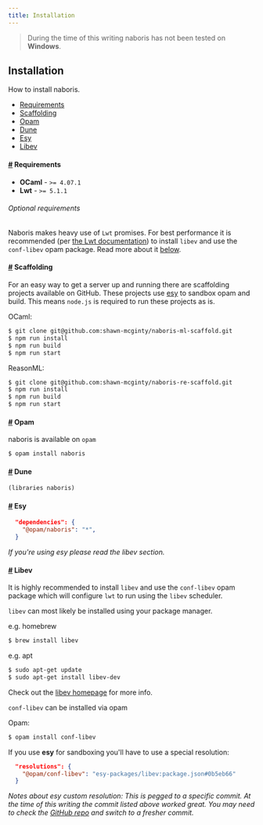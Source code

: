 ```yaml
---
title: Installation
---
```


> During the time of this writing naboris has not been tested on **Windows**.

## Installation
How to install naboris.

- [Requirements](#requirements)
- [Scaffolding](#scaffolding)
- [Opam](#opam)
- [Dune](#dune)
- [Esy](#esy)
- [Libev](#libev)

#### <a name="requirements" href="#requirements">#</a> Requirements

- **OCaml** - `>= 4.07.1`
- **Lwt** - `>= 5.1.1`

###### Optional requirements
Naboris makes heavy use of `Lwt` promises. For best performance
it is recommended (per [the Lwt documentation](https://ocsigen.org/lwt/5.1.1/manual/manual))
to install `libev` and use the `conf-libev` opam package. Read more about it [below](#libev).

#### <a name="scaffolding" href="#scaffolding">#</a> Scaffolding
For an easy way to get a server up and running there are scaffolding projects available on
GitHub. These projects use [esy](https://esy.sh) to sandbox opam and build. This means
`node.js` is required to run these projects as is.

OCaml:
```bash
$ git clone git@github.com:shawn-mcginty/naboris-ml-scaffold.git
$ npm run install
$ npm run build
$ npm run start
```

ReasonML:
```bash
$ git clone git@github.com:shawn-mcginty/naboris-re-scaffold.git
$ npm run install
$ npm run build
$ npm run start
```

#### <a name="opam" href="#opam">#</a> Opam
naboris is available on `opam`

```bash
$ opam install naboris
```

#### <a name="dune" href="#dune">#</a> Dune
```lisp
(libraries naboris)
```

#### <a name="esy" href="#esy">#</a> Esy
```json
  "dependencies": {
    "@opam/naboris": "*",
  }
```

_If you're using esy please read the libev section._

#### <a name="libev" href="#libev">#</a> Libev
It is highly recommended to install `libev` and use the `conf-libev` opam package
which will configure `lwt` to run using the `libev` scheduler.

`libev` can most likely be installed using your package manager.

e.g. homebrew
```bash
$ brew install libev
```

e.g. apt
```bash
$ sudo apt-get update
$ sudo apt-get install libev-dev
```

Check out the [libev homepage](http://software.schmorp.de/pkg/libev.html) for more info.

`conf-libev` can be installed via opam

Opam:
```bash
$ opam install conf-libev
```


If you use **esy** for sandboxing you'll have to use a special resolution:
```json
  "resolutions": {
    "@opam/conf-libev": "esy-packages/libev:package.json#0b5eb66"
  }
```

_Notes about esy custom resolution: This is pegged to a specific commit. At the time of this writing the commit listed above worked great. You may need to check the [GitHub repo](https://github.com/esy-packages/libev) and switch to a fresher commit._


